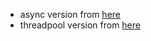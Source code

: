   - async version from [here](https://gist.github.com/define-private-public/d05bc52dd0bed1c4699d49e2737e80e7)
  - threadpool version from [here](https://github.com/qoollo/SharpHttpServer/blob/master/SharpHttpServer/HttpServer.cs)
